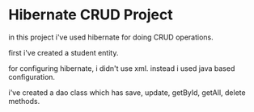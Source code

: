 <h1>Hibernate CRUD Project</h1>
<p>in this project i've used hibernate for doing CRUD operations.</p>
<p>first i've created a student entity.</p>
<p>for configuring hibernate, i didn't use xml. instead i used java based configuration.</p>
<p>i've created a dao class which has save, update, getById, getAll, delete methods.</p>
